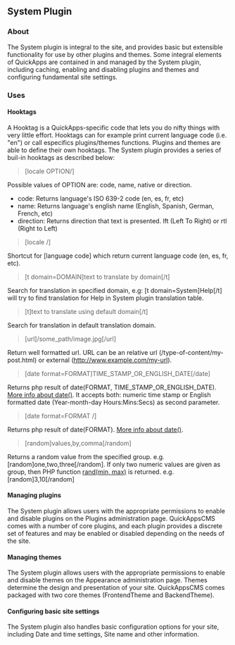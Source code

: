System Plugin
-------------

### About

The System plugin is integral to the site, and provides basic but extensible
functionality for use by other plugins and themes. Some integral elements of
QuickApps are contained in and managed by the System plugin, including caching,
enabling and disabling plugins and themes and configuring fundamental site
settings.

### Uses

#### Hooktags

A Hooktag is a QuickApps-specific code that lets you do nifty things with very
little effort. Hooktags can for example print current language code (i.e. "en")
or call especifics plugins/themes functions. Plugins and themes are able to define
their own hooktags. The System plugin provides a series of buil-in hooktags as
described below:

> [locale OPTION/]

Possible values of OPTION are: code, name, native or direction.

- code: Returns language's ISO 639-2 code (en, es, fr, etc)
- name: Returns language's english name (English, Spanish, German, French, etc)
- direction: Returns direction that text is presented. lft (Left To Right) or
  rtl (Right to Left)

> [locale /]

Shortcut for [language code] which return current language code (en, es, fr, etc).

> [t domain=DOMAIN]text to translate by domain[/t]

Search for translation in specified domain, e.g: [t domain=System]Help[/t] will
try to find translation for Help in System plugin translation table.

> [t]text to translate using default domain[/t]

Search for translation in default translation domain.

> [url]/some_path/image.jpg[/url]

Return well formatted url. URL can be an relative url
(/type-of-content/my-post.html) or external (http://www.example.com/my-url).

> [date format=FORMAT]TIME_STAMP_OR_ENGLISH_DATE[/date]

Returns php result of date(FORMAT, TIME_STAMP_OR_ENGLISH_DATE).
[More info about date()][php_doc_date]. It accepts both: numeric time stamp or
English formatted date (Year-month-day Hours:Mins:Secs) as second parameter.

> [date format=FORMAT /]

Returns php result of date(FORMAT).
[More info about date()][php_doc_date].

> [random]values,by,comma[/random]

Returns a random value from the specified group. e.g. [random]one,two,three[/random].
If only two numeric values are given as group, then PHP function
[rand(min, max)][php_doc_rand] is returned. e.g. [random]3,10[/random]

#### Managing plugins

The System plugin allows users with the appropriate permissions to enable and
disable plugins on the Plugins administration page. QuickAppsCMS comes with a
number of core plugins, and each plugin provides a discrete set of features and
may be enabled or disabled depending on the needs of the site.

#### Managing themes

The System plugin allows users with the appropriate permissions to enable and
disable themes on the Appearance administration page. Themes determine the design
and presentation of your site. QuickAppsCMS comes packaged with two core themes
(FrontendTheme and BackendTheme).

#### Configuring basic site settings

The System plugin also handles basic configuration options for your site,
including Date and time settings, Site name and other information.

[php_doc_date]: http://www.php.net/manual/function.date.php
[php_doc_rand]: http://www.php.net/manual/function.rand.php